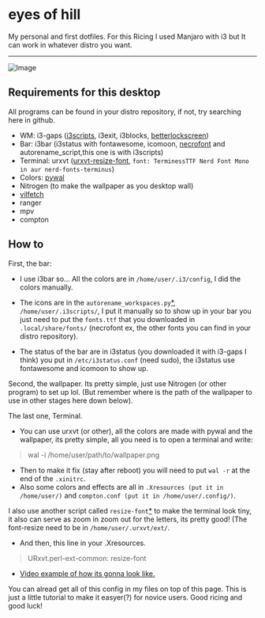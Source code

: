 # eyes of hill
My personal and first dotfiles. For this Ricing I used Manjaro with i3 but It can work in whatever distro you want.

------

![Image](https://orig00.deviantart.net/ac43/f/2018/198/8/9/dotfiles_by_necronoise-dchj24w.png)

## Requirements for this desktop

All programs can be found in your distro repository, if not, try searching here in github.

+ WM: i3-gaps ([i3scripts](https://github.com/justbuchanan/i3scripts), i3exit, i3blocks, [betterlockscreen](https://github.com/pavanjadhaw/betterlockscreen))
+ Bar: i3bar (i3status with fontawesome, icomoon, [necrofont](https://github.com/necronoise/necrofont) and autorename_script,this one is with i3scripts)
+ Terminal: urxvt ([urxvt-resize-font](https://github.com/simmel/urxvt-resize-font), `font: TerminessTTF Nerd Font Mono in aur nerd-fonts-terminus`)
+ Colors: [pywal](https://github.com/dylanaraps/pywal)
+ Nitrogen (to make the wallpaper as you desktop wall)
+ [vilfetch](https://github.com/necronoise/vilfetch)
+ ranger
+ mpv
+ compton

## How to

First, the bar: 

+ I use i3bar so... All the colors are in `/home/user/.i3/config`, I did the colors manually.

+ The icons are in the `autorename_workspaces.py`[*](https://github.com/justbuchanan/i3scripts/blob/master/autoname_workspaces.py), `/home/user/.i3scripts/`, I put it manually so to show up in your bar you just need to put the `fonts.ttf` that you downloaded in `.local/share/fonts/` (necrofont ex, the other fonts you can find in your distro repository).

+ The status of the bar are in i3status (you downloaded it with i3-gaps I think) you put in `/etc/i3status.conf` (need sudo), the i3status use fontawesome and icomoon to show up.

Second, the wallpaper. Its pretty simple, just use Nitrogen (or other program) to set up lol. (But remember where is the path of the wallpaper to use in other stages here down below).

The last one, Terminal. 

+ You can use urxvt (or other), all the colors are made with pywal and the wallpaper, its pretty simple, all you need is to open a terminal and write:

> wal -i /home/user/path/to/wallpaper.png

+ Then to make it fix (stay after reboot) you will need to put `wal -r` at the end of the `.xinitrc`. 
+ Also some colors and effects are all in `.Xresources (put it in /home/user/)` and `compton.conf (put it in /home/user/.config/)`.

I also use another script called `resize-font`[*](https://github.com/simmel/urxvt-resize-font) to make the terminal look tiny, it also can serve as zoom in zoom out for the letters, its pretty good! (The font-resize need to be in `/home/user/.urxvt/ext/`.

+ And then, this line in your .Xresources.
> URxvt.perl-ext-common: resize-font

+ [Video example of how its gonna look like.](https://i.imgur.com/c0Mudex.mp4)

You can alread get all of this config in my files on top of this page. This is just a little tutorial to make it easyer(?) for novice users. Good ricing and good luck!
